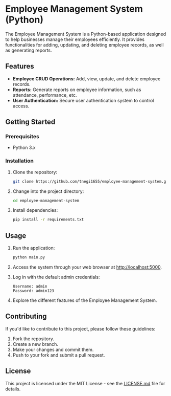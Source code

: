 # Employee Management System (Python)

The Employee Management System is a Python-based application designed to help businesses manage their employees efficiently. It provides functionalities for adding, updating, and deleting employee records, as well as generating reports.

## Features

- **Employee CRUD Operations:** Add, view, update, and delete employee records.
- **Reports:** Generate reports on employee information, such as attendance, performance, etc.
- **User Authentication:** Secure user authentication system to control access.

## Getting Started

### Prerequisites

- Python 3.x

### Installation

1. Clone the repository:

    ```bash
    git clone https://github.com/tnegi1655/employee-management-system.git
    ```

2. Change into the project directory:

    ```bash
    cd employee-management-system
    ```

3. Install dependencies:

    ```bash
    pip install -r requirements.txt
    ```



## Usage

1. Run the application:

    ```bash
    python main.py
    ```

2. Access the system through your web browser at [http://localhost:5000](http://localhost:5000).

3. Log in with the default admin credentials:

    ```
    Username: admin
    Password: admin123
    ```

4. Explore the different features of the Employee Management System.

## Contributing

If you'd like to contribute to this project, please follow these guidelines:

1. Fork the repository.
2. Create a new branch.
3. Make your changes and commit them.
4. Push to your fork and submit a pull request.

## License

This project is licensed under the MIT License - see the [LICENSE.md](LICENSE.md) file for details.



